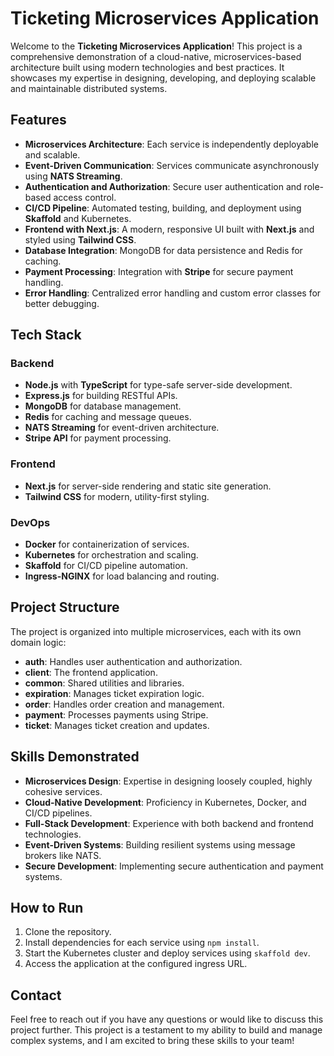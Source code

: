 # Ticketing Microservices Application

Welcome to the **Ticketing Microservices Application**! This project is a comprehensive demonstration of a cloud-native, microservices-based architecture built using modern technologies and best practices. It showcases my expertise in designing, developing, and deploying scalable and maintainable distributed systems.

## Features

- **Microservices Architecture**: Each service is independently deployable and scalable.
- **Event-Driven Communication**: Services communicate asynchronously using **NATS Streaming**.
- **Authentication and Authorization**: Secure user authentication and role-based access control.
- **CI/CD Pipeline**: Automated testing, building, and deployment using **Skaffold** and Kubernetes.
- **Frontend with Next.js**: A modern, responsive UI built with **Next.js** and styled using **Tailwind CSS**.
- **Database Integration**: MongoDB for data persistence and Redis for caching.
- **Payment Processing**: Integration with **Stripe** for secure payment handling.
- **Error Handling**: Centralized error handling and custom error classes for better debugging.

## Tech Stack

### Backend

- **Node.js** with **TypeScript** for type-safe server-side development.
- **Express.js** for building RESTful APIs.
- **MongoDB** for database management.
- **Redis** for caching and message queues.
- **NATS Streaming** for event-driven architecture.
- **Stripe API** for payment processing.

### Frontend

- **Next.js** for server-side rendering and static site generation.
- **Tailwind CSS** for modern, utility-first styling.

### DevOps

- **Docker** for containerization of services.
- **Kubernetes** for orchestration and scaling.
- **Skaffold** for CI/CD pipeline automation.
- **Ingress-NGINX** for load balancing and routing.

## Project Structure

The project is organized into multiple microservices, each with its own domain logic:

- **auth**: Handles user authentication and authorization.
- **client**: The frontend application.
- **common**: Shared utilities and libraries.
- **expiration**: Manages ticket expiration logic.
- **order**: Handles order creation and management.
- **payment**: Processes payments using Stripe.
- **ticket**: Manages ticket creation and updates.

## Skills Demonstrated

- **Microservices Design**: Expertise in designing loosely coupled, highly cohesive services.
- **Cloud-Native Development**: Proficiency in Kubernetes, Docker, and CI/CD pipelines.
- **Full-Stack Development**: Experience with both backend and frontend technologies.
- **Event-Driven Systems**: Building resilient systems using message brokers like NATS.
- **Secure Development**: Implementing secure authentication and payment systems.

## How to Run

1. Clone the repository.
2. Install dependencies for each service using `npm install`.
3. Start the Kubernetes cluster and deploy services using `skaffold dev`.
4. Access the application at the configured ingress URL.

## Contact

Feel free to reach out if you have any questions or would like to discuss this project further. This project is a testament to my ability to build and manage complex systems, and I am excited to bring these skills to your team!

